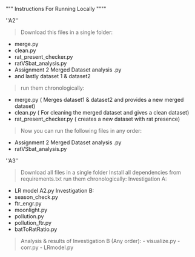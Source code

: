 """ Instructions For Running Locally """"

''A2''
> Download this files in a single folder:
  - merge.py
  - clean.py
  - rat_present_checker.py
  - ratVSbat_analysis.py
  - Assignment 2 Merged Dataset analysis .py
  - and lastly dataset 1 & dataset2
    
> run them chronologically:

  - merge.py ( Merges dataset1 & dataset2 and provides a new merged dataset)
  - clean.py ( For cleaning the merged dataset and gives a clean dataset)
  - rat_present_checker.py ( creates a new dataset with rat presence)
    
> Now you can run the following files in any order:
  - Assignment 2 Merged Dataset analysis .py
  - ratVSbat_analysis.py

''A3''
> Download all files in a single folder
> Install all dependencies from requirements.txt
> run them chronologically:
Investigation A:
   - LR model A2.py
Investigation B:
   - season_check.py
   - ftr_engr.py
   - moonlight.py
   - pollution.py
   - pollution_ftr.py
   - batToRatRatio.py

> Analysis & results of Investigation B (Any order):
    - visualize.py
    - corr.py
    - LRmodel.py
    

